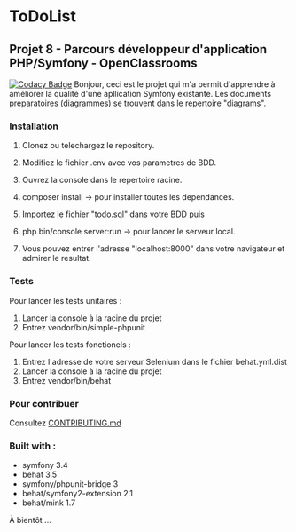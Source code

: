 ﻿ToDoList
====

Projet 8 - Parcours développeur d'application PHP/Symfony - OpenClassrooms
--------------------------------------------------------------------------

[![Codacy Badge](https://api.codacy.com/project/badge/Grade/5ff84602fbf24d5f9c81ff99ca1dbada)](https://www.codacy.com/app/coco2053/To-Do-And-Co?utm_source=github.com&amp;utm_medium=referral&amp;utm_content=coco2053/To-Do-And-Co&amp;utm_campaign=Badge_Grade)
Bonjour, ceci est le projet qui m'a permit d'apprendre à améliorer la qualité d'une apllication Symfony existante.
Les documents preparatoires (diagrammes) se trouvent dans le repertoire "diagrams".

### Installation

1. Clonez ou telechargez le repository.
1. Modifiez le fichier .env avec vos parametres de BDD.
1. Ouvrez la console dans le repertoire racine.
1. composer install -> pour installer toutes les dependances.

1. Importez le fichier "todo.sql" dans votre BDD
puis
1. php bin/console server:run -> pour lancer le serveur local.
1. Vous pouvez entrer l'adresse "localhost:8000" dans votre navigateur et admirer le resultat.

### Tests

Pour lancer les tests unitaires :
1. Lancer la console à la racine du projet
1. Entrez vendor/bin/simple-phpunit

Pour lancer les tests fonctionels :
1. Entrez l'adresse de votre serveur Selenium dans le fichier behat.yml.dist
1. Lancer la console à la racine du projet
1. Entrez vendor/bin/behat

### Pour contribuer

Consultez [CONTRIBUTING.md](https://github.com/coco2053/To-Do-And-Co/blob/master/CONTRIBUTING.md)

### Built with :

- symfony 3.4
- behat 3.5
- symfony/phpunit-bridge 3
- behat/symfony2-extension 2.1
- behat/mink 1.7

 À bientôt ...


